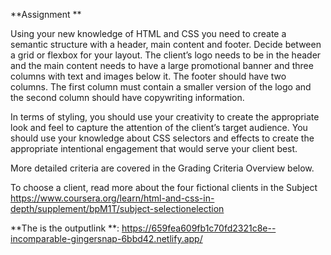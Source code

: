 **Assignment **

Using your new knowledge of HTML and CSS you need to create a semantic structure with a header, main content and footer. Decide between a grid or flexbox for your layout. The client’s logo needs to be in the header and the main content needs to have a large promotional banner and three columns with text and images below it. The footer should have two columns. The first column must contain a smaller version of the logo and the second column should have copywriting information. 

In terms of styling, you should use your creativity to create the appropriate look and feel to capture the attention of the client’s target audience. You should use your knowledge about CSS selectors and effects to create the appropriate intentional engagement that would serve your client best.

More detailed criteria are covered in the Grading Criteria Overview below. 

To choose a client, read more about the four fictional clients in the 
Subject https://www.coursera.org/learn/html-and-css-in-depth/supplement/bpM1T/subject-selectionelection

**The is the outputlink **: https://659fea609fb1c70fd2321c8e--incomparable-gingersnap-6bbd42.netlify.app/
